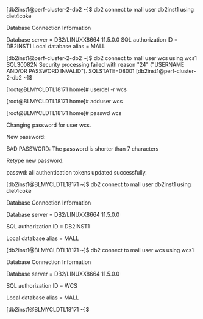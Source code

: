 [db2inst1@perf-cluster-2-db2 ~]$ db2 connect to mall user db2inst1 using diet4coke 

Database Connection Information 

Database server = DB2/LINUXX8664 11.5.0.0 
SQL authorization ID = DB2INST1 
Local database alias = MALL 

[db2inst1@perf-cluster-2-db2 ~]$ db2 connect to mall user wcs using wcs1 
SQL30082N Security processing failed with reason "24" ("USERNAME AND/OR 
PASSWORD INVALID"). SQLSTATE=08001 
[db2inst1@perf-cluster-2-db2 ~]$ 

 

 

[root@BLMYCLDTL18171 home]# userdel -r wcs 

[root@BLMYCLDTL18171 home]# adduser wcs 

[root@BLMYCLDTL18171 home]# passwd wcs 

Changing password for user wcs. 

New password: 

BAD PASSWORD: The password is shorter than 7 characters 

Retype new password: 

passwd: all authentication tokens updated successfully. 

 

 

[db2inst1@BLMYCLDTL18171 ~]$ db2 connect to mall user db2inst1 using diet4coke 

  

   Database Connection Information 

  

Database server        = DB2/LINUXX8664 11.5.0.0 

SQL authorization ID   = DB2INST1 

Local database alias   = MALL 

  

[db2inst1@BLMYCLDTL18171 ~]$ db2 connect to mall user wcs using wcs1 

  

   Database Connection Information 

  

Database server        = DB2/LINUXX8664 11.5.0.0 

SQL authorization ID   = WCS 

Local database alias   = MALL 

  

[db2inst1@BLMYCLDTL18171 ~]$ 
